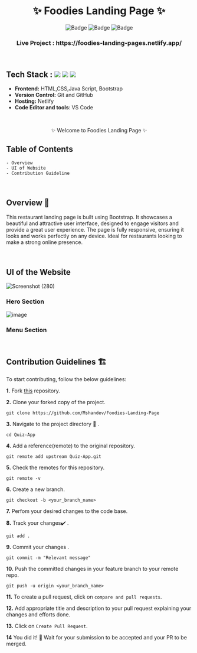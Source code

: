 <h1 align="center">
       ✨  Foodies Landing Page  ✨
</h1>

<div align="center">

![Badge](https://img.shields.io/badge/Tech_Stack-HTML-orange) ![Badge](https://img.shields.io/badge/CSS-blue) ![Badge](https://img.shields.io/badge/-Java_Script-yellow)

</div>

<h3 align="center">
          Live Project : https://foodies-landing-pages.netlify.app/
</h3>
<br />

## Tech Stack : <img src="https://img.shields.io/badge/html5%20-%23E34F26.svg?&style=for-the-badge&logo=html5&logoColor=white"/> <img src="https://img.shields.io/badge/css3%20-%231572B6.svg?&style=for-the-badge&logo=css3&logoColor=white"/> <img src="https://img.shields.io/badge/Bootstrap-563D7C?style=for-the-badge&logo=bootstrap&logoColor=white"/>  


- **Frontend:** HTML,CSS,Java Script, Bootstrap 
- **Version Control:** Git and GitHub
- **Hosting:** Netlify
- **Code Editor and tools**: VS Code

 <br />

   <p align="center">✨ Welcome to Foodies Landing Page ✨ <br /></p>


## Table of Contents

    - Overview
    - UI of Website
    - Contribution Guideline

 <br />


## Overview 🔨

This restaurant landing page is built using Bootstrap. It showcases a beautiful and attractive user interface, designed to engage visitors and provide a great user experience. The page is fully responsive, ensuring it looks and works perfectly on any device. Ideal for restaurants looking to make a strong online presence.

  <br />

## UI of the Website

![Screenshot (280)](https://i.ibb.co/r76F1z7/Bootstrap-Gig-1.webp) 
### Hero Section 

![image](https://i.ibb.co/QHzdwkr/Bootstrap-Gig-2.webp)  
### Menu Section 

<br/>


## Contribution Guidelines 🏗

 To start contributing, follow the below guidelines:

**1.** Fork [this](https://github.com/Mshandev/Foodies-Landing-Page) repository.

**2.** Clone your forked copy of the project.

```
git clone https://github.com/Mshandev/Foodies-Landing-Page
```

**3.** Navigate to the project directory :file_folder: .

```
cd Quiz-App
```

**4.** Add a reference(remote) to the original repository.

```
git remote add upstream Quiz-App.git
```

**5.** Check the remotes for this repository.

```
git remote -v
```

**6.** Create a new branch.

```
git checkout -b <your_branch_name>
```

**7.** Perfom your desired changes to the code base.

**8.** Track your changes:heavy_check_mark: .

```
git add .
```

**9.** Commit your changes .

```
git commit -m "Relevant message"
```

**10.** Push the committed changes in your feature branch to your remote repo.

```
git push -u origin <your_branch_name>
```

**11.** To create a pull request, click on `compare and pull requests`.

**12.** Add appropriate title and description to your pull request explaining your changes and efforts done.

**13.** Click on `Create Pull Request`.

**14** You did it! 🥳 Wait for your submission to be accepted and your PR to be merged.

<br />
